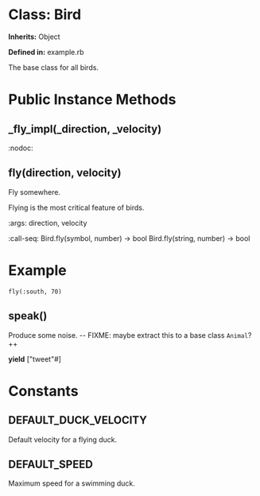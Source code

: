 # Class: Bird
**Inherits:** Object
    
**Defined in:** example.rb

The base class for all birds.

# Public Instance Methods
## _fly_impl(_direction, _velocity) [](#method-i-_fly_impl)
:nodoc:

## fly(direction, velocity) [](#method-i-fly)
Fly somewhere.

Flying is the most critical feature of birds.

:args: direction, velocity

:call-seq:
    Bird.fly(symbol, number) -> bool
    Bird.fly(string, number) -> bool

# Example

    fly(:south, 70)

## speak() [](#method-i-speak)
Produce some noise. -- FIXME: maybe extract this to a base class `Animal`? ++

**yield** ["tweet"#] 


# Constants
## DEFAULT_DUCK_VELOCITY [](#constant-DEFAULT_DUCK_VELOCITY)
Default velocity for a flying duck.


## DEFAULT_SPEED [](#constant-DEFAULT_SPEED)
Maximum speed for a swimming duck.


